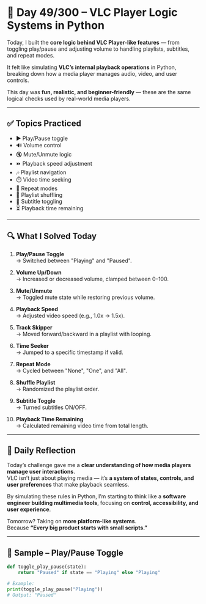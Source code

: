 # 🐍 Day 49/300 – VLC Player Logic Systems in Python

Today, I built the **core logic behind VLC Player-like features** — from toggling play/pause and adjusting volume to handling playlists, subtitles, and repeat modes.  

It felt like simulating **VLC’s internal playback operations** in Python, breaking down how a media player manages audio, video, and user controls.  

This day was **fun, realistic, and beginner-friendly** — these are the same logical checks used by real-world media players.  

---

## ✅ Topics Practiced

- ▶️ Play/Pause toggle  
- 🔊 Volume control  
- 🔇 Mute/Unmute logic  
- ⏩ Playback speed adjustment  
- 🎶 Playlist navigation  
- ⏱️ Video time seeking  
- 🔁 Repeat modes  
- 🔀 Playlist shuffling  
- 💬 Subtitle toggling  
- ⏳ Playback time remaining  

---

## 🔍 What I Solved Today

1. **Play/Pause Toggle**  
   → Switched between "Playing" and "Paused".  

2. **Volume Up/Down**  
   → Increased or decreased volume, clamped between 0–100.  

3. **Mute/Unmute**  
   → Toggled mute state while restoring previous volume.  

4. **Playback Speed**  
   → Adjusted video speed (e.g., 1.0x → 1.5x).  

5. **Track Skipper**  
   → Moved forward/backward in a playlist with looping.  

6. **Time Seeker**  
   → Jumped to a specific timestamp if valid.  

7. **Repeat Mode**  
   → Cycled between "None", "One", and "All".  

8. **Shuffle Playlist**  
   → Randomized the playlist order.  

9. **Subtitle Toggle**  
   → Turned subtitles ON/OFF.  

10. **Playback Time Remaining**  
    → Calculated remaining video time from total length.  

---

## 💭 Daily Reflection

Today’s challenge gave me a **clear understanding of how media players manage user interactions**.  
VLC isn’t just about playing media — it’s **a system of states, controls, and user preferences** that make playback seamless.  

By simulating these rules in Python, I’m starting to think like a **software engineer building multimedia tools**, focusing on **control, accessibility, and user experience**.  

Tomorrow? Taking on **more platform-like systems**.  
Because **“Every big product starts with small scripts.”**  

---

## 🧠 Sample – Play/Pause Toggle

```python
def toggle_play_pause(state):
    return "Paused" if state == "Playing" else "Playing"

# Example:
print(toggle_play_pause("Playing"))
# Output: "Paused"
